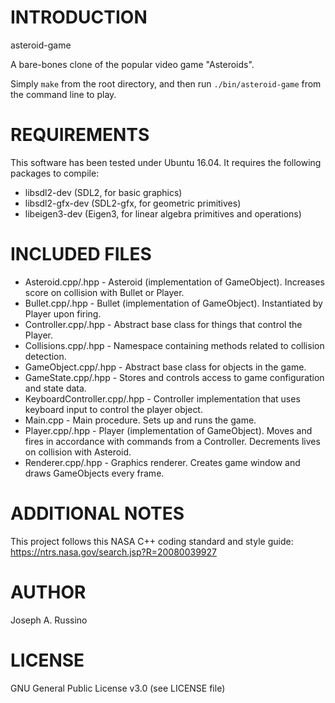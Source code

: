 # INTRODUCTION
asteroid-game

A bare-bones clone of the popular video game "Asteroids".

Simply `make` from the root directory,  and then run `./bin/asteroid-game` from
the command line to play.


# REQUIREMENTS
This software has been tested under Ubuntu 16.04. It requires the following
packages to compile:
* libsdl2-dev        (SDL2, for basic graphics)
* libsdl2-gfx-dev    (SDL2-gfx, for geometric primitives) 
* libeigen3-dev      (Eigen3, for linear algebra primitives and operations)


# INCLUDED FILES
* Asteroid.cpp/.hpp - Asteroid (implementation of GameObject). Increases score
  on collision with Bullet or Player.
* Bullet.cpp/.hpp - Bullet (implementation of GameObject). Instantiated by
  Player upon firing.
* Controller.cpp/.hpp - Abstract base class for things that control the Player.
* Collisions.cpp/.hpp - Namespace containing methods related to collision
  detection.
* GameObject.cpp/.hpp - Abstract base class for objects in the game.
* GameState.cpp/.hpp - Stores and controls access to game configuration and 
  state data.
* KeyboardController.cpp/.hpp - Controller implementation that uses keyboard
  input to control the player object.
* Main.cpp - Main procedure. Sets up and runs the game.
* Player.cpp/.hpp - Player (implementation of GameObject). Moves and fires in
  accordance with commands from a Controller. Decrements lives on collision with
  Asteroid.
* Renderer.cpp/.hpp - Graphics renderer. Creates game window and draws
  GameObjects every frame.


# ADDITIONAL NOTES
This project follows this NASA C++ coding standard and style guide:
https://ntrs.nasa.gov/search.jsp?R=20080039927


# AUTHOR
Joseph A. Russino

# LICENSE
GNU General Public License v3.0
(see LICENSE file)
